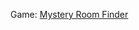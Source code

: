 Game: [Mystery Room Finder](https://htmlpreview.github.io/?https://github.com/Katterina71/Mystery-Room-Finder/blob/main/index.html)
